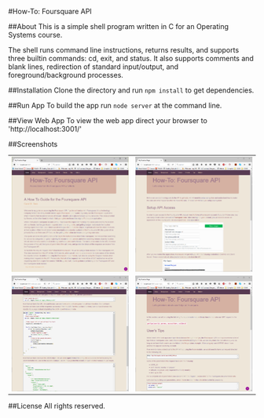 #How-To: Foursquare API

##About
This is a simple shell program written in C for an Operating Systems course. 

The shell runs command line instructions, returns results, and supports three builtin commands: cd, exit, and status. It also supports comments and blank lines, redirection of standard input/output, and foreground/background processes.

##Installation
Clone the directory and run `npm install` to get dependencies.

##Run App
To build the app run `node server` at the command line.

##View Web App
To view the web app direct your browser to 'http://localhost:3001/'


##Screenshots
<table>
    <tr>
        <td>
            <img alt="home-page" src="screenshots/home.png">
        </td>
        <td>
            <img alt="setup-page" src="screenshots/setup.png">
        </td>
    </tr>
    <tr>
        <td>
            <img alt="search-page" src="screenshots/search.png">
        </td>
        <td>
            <img alt="tips" src="screenshots/tips.png">
        </td>
    </tr>
</table>


##License
All rights reserved.




     
     
